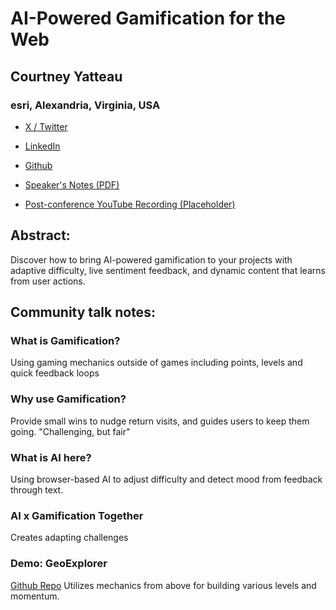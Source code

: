 # AI-Powered Gamification for the Web 

## Courtney Yatteau
### esri, Alexandria, Virginia, USA 
- [X / Twitter](https://x.com/c_yatteau)
- [LinkedIn](https://www.linkedin.com/in/courtneyyatteau/) 
- [Github](https://github.com/cyatteau)

- [Speaker's Notes (PDF)](https://github.com/cyatteau/CascadiaJS-AI-Gamification-2025/blob/main/AI-Powered-Gamification_CascadiaJS.pdf)
- [Post-conference YouTube Recording (Placeholder)]()
## Abstract: 

Discover how to bring AI-powered gamification to your projects with adaptive difficulty, live sentiment feedback, and dynamic content that learns from user actions.
## Community talk notes: 

### What is Gamification?
Using gaming mechanics outside of games including points, levels and quick feedback loops
### Why use Gamification?
Provide small wins to nudge return visits, and guides users to keep them going. "Challenging, but fair"

### What is AI here?
Using browser-based AI to adjust difficulty and detect mood from feedback through text. 

### AI x Gamification Together
Creates adapting challenges

### Demo: GeoExplorer
[Github Repo](https://github.com/cyatteau/CascadiaJS-AI-Gamification-2025)
Utilizes mechanics from above for building various levels and momentum.